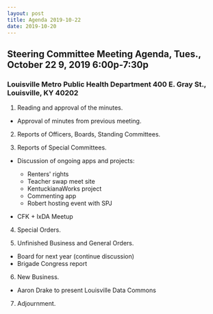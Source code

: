 ```yaml
---
layout: post
title: Agenda 2019-10-22
date: 2019-10-20
---
```


## Steering Committee Meeting Agenda, Tues., October 22 9, 2019 6:00p-7:30p

### Louisville Metro Public Health Department 400 E. Gray St., Louisville, KY 40202

1. Reading and approval of the minutes.

  * Approval of minutes from previous meeting.

2. Reports of Officers, Boards, Standing Committees.

3. Reports of Special Committees.

  * Discussion of ongoing apps and projects:
    * Renters' rights
    * Teacher swap meet site
    * KentuckianaWorks project
    * Commenting app
    * Robert hosting event with SPJ

  * CFK + IxDA Meetup

4. Special Orders.

5. Unfinished Business and General Orders.

  * Board for next year (continue discussion)
  * Brigade Congress report

6. New Business.

  * Aaron Drake to present Louisville Data Commons
  
7. Adjournment.
